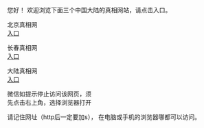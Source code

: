 
  您好！ 欢迎浏览下面三个中国大陆的真相网站，请点击入口。 <br/>


   
   北京真相网<br/>
<a href="https://is.gd/TiOByG" id="bjLink" rel="nofollow">入口</a>

  长春真相网<br/>
<a href="https://is.gd/TiOByG" id="ccLink" rel="nofollow">入口</a>

   大陆真相网<br/>
<a href="https://is.gd/TiOByG" id="dlLink" rel="nofollow">入口</a>






  微信如提示停止访问该网页，须<br/>
  先点击右上角，选择浏览器打开<br/>

  请记住网址（http后一定要加s）， 在电脑或手机的浏览器哪都可以访问。
